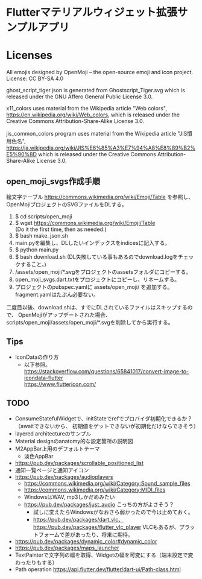 
# Flutterマテリアルウィジェット拡張サンプルアプリ

# Licenses

All emojis designed by OpenMoji – the open-source emoji and icon project. License: CC BY-SA 4.0

ghost_script_tiger.json is generated from Ghostscript_Tiger.svg
which is released under the GNU Affero General Public License 3.0.

x11_colors uses material from the Wikipedia article "Web colors",
https://en.wikipedia.org/wiki/Web_colors,
which is released under the Creative Commons Attribution-Share-Alike License 3.0.

jis_common_colors program uses material from the Wikipedia article "JIS慣用色名",
https://ja.wikipedia.org/wiki/JIS%E6%85%A3%E7%94%A8%E8%89%B2%E5%90%8D
which is released under the Creative Commons Attribution-Share-Alike License 3.0.

## open_moji_svgs作成手順

絵文字テーブル https://commons.wikimedia.org/wiki/Emoji/Table を参照し、
OpenMojiプロジェクトのSVGファイルをDLする。

1. $ cd scripts/open_moji
2. $ wget https://commons.wikimedia.org/wiki/Emoji/Table  
   (Do it the first time, then as needed.)
3. $ bash make_json.sh
4. main.pyを編集し、DLしたいインデックスをindicesに記入する。
5. $ python main.py
6. $ bash download.sh
   (DL失敗している事もあるのでdownload.logをチェックすること。)
7. /assets/open_moji/*.svgをプロジェクトのassetsフォルダにコピーする。
8. open_moji_svgs.dart.txtをプロジェクトにコピーし、リネームする。
9. プロジェクトのpubspec.yamlに assets/open_moji/ を追加する。fragment.yamlはたぶん必要ない。

二度目以後、download.shは、すでにDLされているファイルはスキップするので、 OpenMojiがアップデートされた場合、
scripts/open_moji/assets/open_moji/*.svgを削除してから実行する。

## Tips

* IconDataの作り方
  * 以下参照。  
    https://stackoverflow.com/questions/65841017/convert-image-to-icondata-flutter  
    https://www.fluttericon.com/

## TODO

* ConsumeStatefulWidgetで、initStateでrefでプロバイダ初期化できるか？（awaitできないから、
  初期値をゲットできないが初期化だけならできそう）
* layered architectureのサンプル
* Material designのanatomy的な設定箇所の説明図
* M2AppBar上用のデフォルトテーマ
  * 淡色AppBar
* https://pub.dev/packages/scrollable_positioned_list
* 通知一覧ページと通知アイコン
* https://pub.dev/packages/audioplayers
  * https://commons.wikimedia.org/wiki/Category:Sound_sample_files
  * https://commons.wikimedia.org/wiki/Category:MIDI_files
  * WindowsはWAV, mp3しかだめみたい
  * https://pub.dev/packages/just_audio こっちの方がよさそう？
    * 試しに変えたらWindowsがなおさら弱かったので今は止めておく。
    * https://pub.dev/packages/dart_vlc、https://pub.dev/packages/flutter_vlc_player 
      VLCもあるが、プラットフォームで差があったり、将来に期待。
* https://pub.dev/packages/dynamic_color#dynamic_color
* https://pub.dev/packages/maps_launcher
* TextPainterで文字列の幅を取得、Widgetの幅を可変にする（端末設定で変わったりもする）
* Path operation https://api.flutter.dev/flutter/dart-ui/Path-class.html